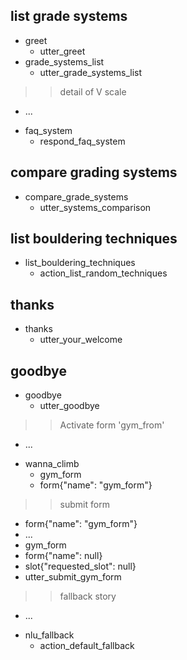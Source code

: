 ## list grade systems
* greet
  - utter_greet
* grade_systems_list
  - utter_grade_systems_list

>> detail of V scale
  - ...
* faq_system
  - respond_faq_system

## compare grading systems
* compare_grade_systems
  - utter_systems_comparison

## list bouldering techniques
* list_bouldering_techniques
  - action_list_random_techniques

## thanks
* thanks
  - utter_your_welcome

## goodbye
* goodbye
  - utter_goodbye

>> Activate form 'gym_from'
  - ...
* wanna_climb
  - gym_form
  - form{"name": "gym_form"}

>> submit form
  - form{"name": "gym_form"}
  - ...
  - gym_form
  - form{"name": null}
  - slot{"requested_slot": null}
  - utter_submit_gym_form


>> fallback story
  - ...
* nlu_fallback
  - action_default_fallback
